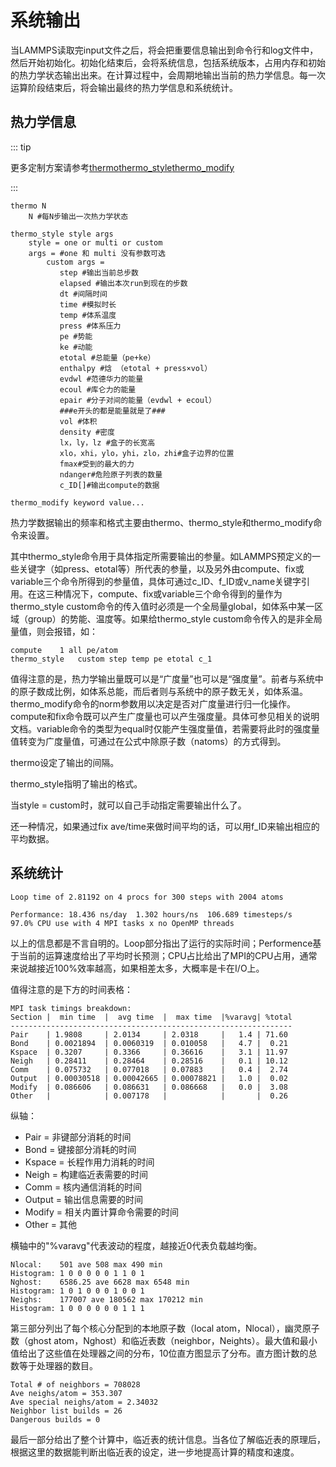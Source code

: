 # 系统输出

当LAMMPS读取完input文件之后，将会把重要信息输出到命令行和log文件中，然后开始初始化。初始化结束后，会将系统信息，包括系统版本，占用内存和初始的热力学状态输出出来。在计算过程中，会周期地输出当前的热力学信息。每一次运算阶段结束后，将会输出最终的热力学信息和系统统计。

## 热力学信息

::: tip

更多定制方案请参考[thermo](https://lammps.sandia.gov/doc/thermo.html)[thermo_style](https://lammps.sandia.gov/doc/thermo_style.html)[thermo_modify](https://lammps.sandia.gov/doc/thermo_modify.html)

:::

```
thermo N
    N #每N步输出一次热力学状态

thermo_style style args
    style = one or multi or custom
    args = #one 和 multi 没有参数可选
        custom args =
           step #输出当前总步数
           elapsed #输出本次run到现在的步数
           dt #间隔时间
           time #模拟时长
           temp #体系温度
           press #体系压力
           pe #势能
           ke #动能
           etotal #总能量（pe+ke）
           enthalpy #焓 （etotal + press×vol）
           evdwl #范德华力的能量
           ecoul #库仑力的能量
           epair #分子对间的能量（evdwl + ecoul）
           ###e开头的都是能量就是了###
           vol #体积
           density #密度
           lx，ly，lz #盒子的长宽高
           xlo，xhi，ylo，yhi，zlo，zhi#盒子边界的位置
           fmax#受到的最大的力
           ndanger#危险原子列表的数量
           c_ID[]#输出compute的数据           

thermo_modify keyword value...
```

热力学数据输出的频率和格式主要由thermo、thermo_style和thermo_modify命令来设置。

其中thermo_style命令用于具体指定所需要输出的参量。如LAMMPS预定义的一些关键字（如press、etotal等）所代表的参量，以及另外由compute、fix或variable三个命令所得到的参量值，具体可通过c_ID、f_ID或v_name关键字引用。在这三种情况下，compute、fix或variable三个命令得到的量作为thermo_style custom命令的传入值时必须是一个全局量global，如体系中某一区域（group）的势能、温度等。如果给thermo_style custom命令传入的是非全局量值，则会报错，如：

```
compute    1 all pe/atom
thermo_style   custom step temp pe etotal c_1
```
值得注意的是，热力学输出量既可以是“广度量”也可以是“强度量”。前者与系统中的原子数成比例，如体系总能，而后者则与系统中的原子数无关，如体系温。thermo_modify命令的norm参数用以决定是否对广度量进行归一化操作。compute和fix命令既可以产生广度量也可以产生强度量。具体可参见相关的说明文档。variable命令的类型为equal时仅能产生强度量值，若需要将此时的强度量值转变为广度量值，可通过在公式中除原子数（natoms）的方式得到。


thermo设定了输出的间隔。

thermo_style指明了输出的格式。

当style = custom时，就可以自己手动指定需要输出什么了。

还一种情况，如果通过fix ave/time来做时间平均的话，可以用f_ID来输出相应的平均数据。

## 系统统计
```
Loop time of 2.81192 on 4 procs for 300 steps with 2004 atoms

Performance: 18.436 ns/day  1.302 hours/ns  106.689 timesteps/s
97.0% CPU use with 4 MPI tasks x no OpenMP threads

```

以上的信息都是不言自明的。Loop部分指出了运行的实际时间；Performence基于当前的运算速度给出了平均时长预测；CPU占比给出了MPI的CPU占用，通常来说越接近100%效率越高，如果相差太多，大概率是卡在I/O上。

值得注意的是下方的时间表格：

```
MPI task timings breakdown:
Section |  min time  |  avg time  |  max time  |%varavg| %total
---------------------------------------------------------------
Pair    | 1.9808     | 2.0134     | 2.0318     |   1.4 | 71.60
Bond    | 0.0021894  | 0.0060319  | 0.010058   |   4.7 |  0.21
Kspace  | 0.3207     | 0.3366     | 0.36616    |   3.1 | 11.97
Neigh   | 0.28411    | 0.28464    | 0.28516    |   0.1 | 10.12
Comm    | 0.075732   | 0.077018   | 0.07883    |   0.4 |  2.74
Output  | 0.00030518 | 0.00042665 | 0.00078821 |   1.0 |  0.02
Modify  | 0.086606   | 0.086631   | 0.086668   |   0.0 |  3.08
Other   |            | 0.007178   |            |       |  0.26
```

纵轴：
* Pair = 非键部分消耗的时间
* Bond = 键接部分消耗的时间
* Kspace = 长程作用力消耗的时间
* Neigh = 构建临近表需要的时间
* Comm = 核内通信消耗的时间
* Output = 输出信息需要的时间
* Modify = 相关内置计算命令需要的时间
* Other = 其他

横轴中的"%varavg"代表波动的程度，越接近0代表负载越均衡。

```
Nlocal:    501 ave 508 max 490 min
Histogram: 1 0 0 0 0 0 1 1 0 1
Nghost:    6586.25 ave 6628 max 6548 min
Histogram: 1 0 1 0 0 0 1 0 0 1
Neighs:    177007 ave 180562 max 170212 min
Histogram: 1 0 0 0 0 0 0 1 1 1

```

第三部分列出了每个核心分配到的本地原子数（local atom，Nlocal），幽灵原子数（ghost atom，Nghost）和临近表数（neighbor，Neights）。最大值和最小值给出了这些值在处理器之间的分布，10位直方图显示了分布。直方图计数的总数等于处理器的数目。
```
Total # of neighbors = 708028
Ave neighs/atom = 353.307
Ave special neighs/atom = 2.34032
Neighbor list builds = 26
Dangerous builds = 0
```
最后一部分给出了整个计算中，临近表的统计信息。当各位了解临近表的原理后，根据这里的数据能判断出临近表的设定，进一步地提高计算的精度和速度。